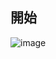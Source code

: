 ## 開始

![image](https://user-images.githubusercontent.com/1501327/163521584-c6a0c514-39df-4447-8b43-f4d31d30a5fd.png)
